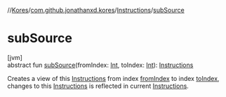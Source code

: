 //[Kores](../../../index.md)/[com.github.jonathanxd.kores](../index.md)/[Instructions](index.md)/[subSource](sub-source.md)

# subSource

[jvm]\
abstract fun [subSource](sub-source.md)(fromIndex: [Int](https://kotlinlang.org/api/latest/jvm/stdlib/kotlin/-int/index.html), toIndex: [Int](https://kotlinlang.org/api/latest/jvm/stdlib/kotlin/-int/index.html)): [Instructions](index.md)

Creates a view of this [Instructions](index.md) from index [fromIndex](sub-source.md) to index [toIndex](sub-source.md), changes to this [Instructions](index.md) is reflected in current [Instructions](index.md).
